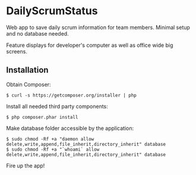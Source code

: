 DailyScrumStatus
================

Web app to save daily scrum information for team members. Minimal setup and no database needed.

Feature displays for developer's computer as well as office wide big screens.

## Installation

Obtain Composer:

	$ curl -s https://getcomposer.org/installer | php

Install all needed third party components:

	$ php composer.phar install

Make database folder accessible by the application:

	$ sudo chmod -Rf +a "daemon allow delete,write,append,file_inherit,directory_inherit" database
	$ sudo chmod -Rf +a "`whoami` allow delete,write,append,file_inherit,directory_inherit" database

Fire up the app!
